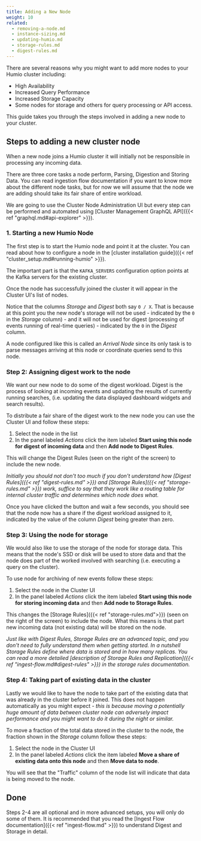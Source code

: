 ```yaml
---
title: Adding a New Node
weight: 10
related:
  - removing-a-node.md
  - instance-sizing.md
  - updating-humio.md
  - storage-rules.md
  - digest-rules.md
---
```


There are several reasons why you might want to add more nodes to your Humio
cluster including:

- High Availability
- Increased Query Performance
- Increased Storage Capacity
- Some nodes for storage and others for query processing or API access.

This guide takes you through the steps involved in adding a new node to your
cluster.

## Steps to adding a new cluster node

When a new node joins a Humio cluster it will initially not be responsible
in processing any incoming data.

There are three core tasks a node perform, Parsing, Digestion and Storing Data.
You can read ingestion flow documentation if you want to know more about the
different node tasks, but for now we will assume that the node we are adding
should take its fair share of entire workload.

We are going to use the Cluster Node Administration UI but every step can be
performed and automated using [Cluster Management GraphQL API]({{< ref "graphql.md#api-explorer" >}}).

### 1. Starting a new Humio Node

The first step is to start the Humio node and point it at the cluster. You can
read about how to configure a node in the [cluster installation guide]({{< ref "cluster_setup.md#running-humio" >}}).

The important part is that the `KAFKA_SERVERS` configuration option
points at the Kafka servers for the existing cluster.

Once the node has successfully joined the cluster it will appear in the
Cluster UI's list of nodes.

Notice that the columns _Storage_ and _Digest_ both say `0 / X`. That is because
at this point you the new node's storage will not be used - indicated by the `0` in the _Storage_ column) -
and it will not be used for digest (processing of events running of real-time queries) -
indicated by the `0` in the _Digest_ column.

A node configured like this is called an _Arrival Node_ since its only task
is to parse messages arriving at this node or coordinate queries send to this node.

### Step 2: Assigning digest work to the node

We want our new node to do some of the digest workload. Digest is the process
of looking at incoming events and updating the results of currently running searches,
(i.e. updating the data displayed dashboard widgets and search results).

To distribute a fair share of the digest work to the new node you can use the
Cluster UI and follow these steps:

1. Select the node in the list
1. In the panel labeled _Actions_ click the item labeled __Start using this node for digest of incoming data__ and then __Add node to Digest Rules__.

This will change the Digest Rules (seen on the right of the screen) to include the new node.

_Initially you should not don't too much if you don't understand how [Digest Rules]({{< ref "digest-rules.md" >}}) and [Storage Rules]({{< ref "storage-rules.md" >}}) work, suffice to say that they work like a routing table for internal cluster traffic and determines
which node does what._

<!-- TODO: Update for high availability -->

Once you have clicked the button and wait a few seconds, you should see that the
node now has a share if the digest workload assigned to it, indicated by the value
of the column _Digest_ being greater than zero.

### Step 3: Using the node for storage

We would also like to use the storage of the node for storage data. This means
that the node's SSD or disk will be used to store data and that the node does part
of the worked involved with searching (i.e. executing a query on the cluster).

To use node for archiving of new events follow these steps:

1. Select the node in the Cluster UI
1. In the panel labeled _Actions_ click the item labeled __Start using this node for storing incoming data__ and then __Add node to Storage Rules__.

This changes the [Storage Rules]({{< ref "storage-rules.md">}}) (seen on the right of the screen) to include the node.
What this means is that part new incoming data (not existing data) will be stored
on the node.

_Just like with Digest Rules, Storage Rules are an advanced topic, and you don't need to
fully understand them when getting started. In a nutshell Storage Rules define where data is stored
and in how many replicas. You can read a more detailed [description of Storage Rules and Replication]({{< ref "ingest-flow.md#digest-rules" >}})
in the storage rules documentation._

### Step 4: Taking part of existing data in the cluster

Lastly we would like to have the node to take part of the existing data that was
already in the cluster before it joined. This does not happen automatically as you
might expect _- this is because moving a potentially huge amount of data between
cluster node can adversely impact performance and you might want to do it during the night
or similar._

To move a fraction of the total data stored in the cluster to the node, the fraction shown in the _Storage_ column
follow these steps:

1. Select the node in the Cluster UI
1. In the panel labeled _Actions_ click the item labeled __Move a share of existing data onto this node__ and then __Move data to node__.

You will see that the "Traffic" column of the node list will indicate that data is
being moved to the node.


## Done

Steps 2-4 are all optional and in more advanced setups, you will only do some
of them. It is recommended that you read the [Ingest Flow documentation]({{< ref "ingest-flow.md" >}}) to
understand Digest and Storage in detail.
